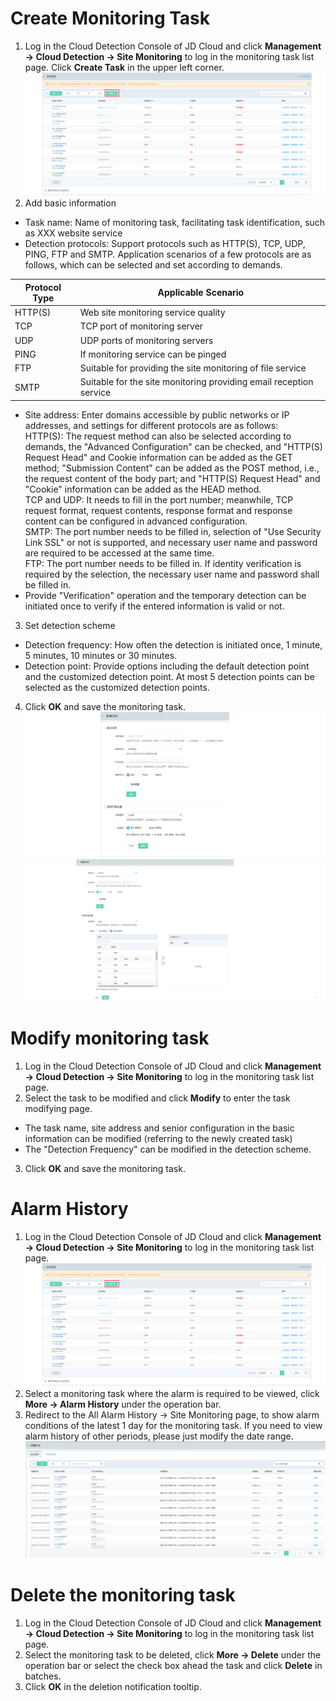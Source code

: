 # Create Monitoring Task
1. Log in the Cloud Detection Console of JD Cloud and click **Management -> Cloud Detection -> Site Monitoring** to log in the monitoring task list page. Click **Create Task** in the upper left corner.  
![任务列表](../../../../../image/Cloud-Detection/task-site-list.png)  
2. Add basic information
- Task name: Name of monitoring task, facilitating task identification, such as XXX website service
- Detection protocols: Support protocols such as HTTP(S), TCP, UDP, PING, FTP and SMTP. Application scenarios of a few protocols are as follows, which can be selected and set according to demands.  

Protocol Type |	Applicable Scenario
----| ----
HTTP(S)	| Web site monitoring service quality
TCP	| TCP port of monitoring server
UDP	| UDP ports of monitoring servers
PING |If monitoring service can be pinged
FTP	 | Suitable for providing the site monitoring of file service
SMTP | Suitable for the site monitoring providing email reception service
- Site address: Enter domains accessible by public networks or IP addresses, and settings for different protocols are as follows:  
HTTP(S): The request method can also be selected according to demands, the "Advanced Configuration" can be checked, and "HTTP(S) Request Head" and Cookie information can be added as the GET method; "Submission Content" can be added as the POST method, i.e., the request content of the body part; and "HTTP(S) Request Head" and "Cookie" information can be added as the HEAD method.  
TCP and UDP: It needs to fill in the port number; meanwhile, TCP request format, request contents, response format and response content can be configured in advanced configuration.  
SMTP: The port number needs to be filled in, selection of "Use Security Link SSL" or not is supported, and necessary user name and password are required to be accessed at the same time.  
FTP: The port number needs to be filled in. If identity verification is required by the selection, the necessary user name and password shall be filled in.
- Provide "Verification" operation and the temporary detection can be initiated once to verify if the entered information is valid or not.  

3. Set detection scheme
- Detection frequency: How often the detection is initiated once, 1 minute, 5 minutes, 10 minutes or 30 minutes.
- Detection point: Provide options including the default detection point and the customized detection point. At most 5 detection points can be selected as the customized detection points.  

4. Click **OK** and save the monitoring task.  
![新建任务](../../../../../image/Cloud-Detection/create-task-site-1.png)   
![新建任务](../../../../../image/Cloud-Detection/create-task-site-2.png)

# Modify monitoring task  
1. Log in the Cloud Detection Console of JD Cloud and click **Management -> Cloud Detection -> Site Monitoring** to log in the monitoring task list page.  
2. Select the task to be modified and click **Modify** to enter the task modifying page.
- The task name, site address and senior configuration in the basic information can be modified (referring to the newly created task)
- The "Detection Frequency" can be modified in the detection scheme.  

3. Click **OK** and save the monitoring task.

# Alarm History   
1. Log in the Cloud Detection Console of JD Cloud and click **Management -> Cloud Detection -> Site Monitoring** to log in the monitoring task list page.  
![任务列表](../../../../../image/Cloud-Detection/task-site-list.png) 
2. Select a monitoring task where the alarm is required to be viewed, click **More -> Alarm History** under the operation bar.  
3. Redirect to the All Alarm History -> Site Monitoring page, to show alarm conditions of the latest 1 day for the monitoring task. If you need to view alarm history of other periods, please just modify the date range.  
![报警历史](../../../../../image/Cloud-Detection/alarmhistory.png)

# Delete the monitoring task 
1. Log in the Cloud Detection Console of JD Cloud and click **Management -> Cloud Detection -> Site Monitoring** to log in the monitoring task list page.  
2. Select the monitoring task to be deleted, click **More -> Delete** under the operation bar or select the check box ahead the task and click **Delete** in batches.  
3. Click **OK** in the deletion notification tooltip.
